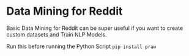 # Data Mining for Reddit
Basic Data Mining for Reddit can be super useful if you want to create custom datasets and Train NLP Models.

Run this before running the Python Script
`pip install praw`
